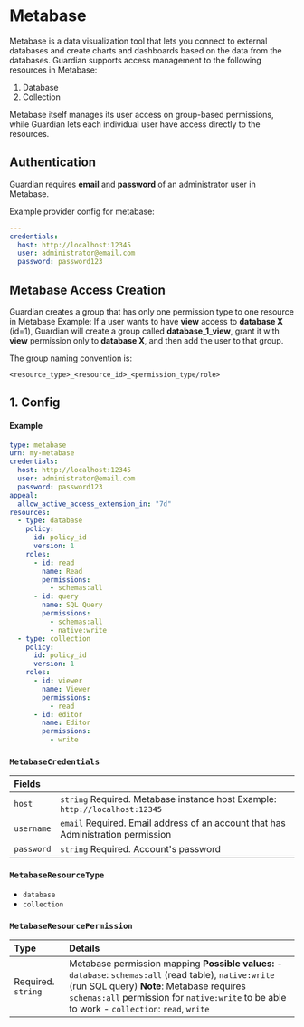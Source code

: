 # Metabase

Metabase is a data visualization tool that lets you connect to external databases and create charts and dashboards based on the data from the databases. Guardian supports access management to the following resources in Metabase:

1. Database
2. Collection

Metabase itself manages its user access on group-based permissions, while Guardian lets each individual user have access directly to the resources.

## Authentication

Guardian requires **email** and **password** of an administrator user in Metabase.

Example provider config for metabase:

```yaml
---
credentials:
  host: http://localhost:12345
  user: administrator@email.com
  password: password123
```

## Metabase Access Creation

Guardian creates a group that has only one permission type to one resource in Metabase Example: If a user wants to have **view** access to **database X** \(id=1\), Guardian will create a group called **database_1_view**, grant it with **view** permission only to **database X**, and then add the user to that group.

The group naming convention is:

```text
<resource_type>_<resource_id>_<permission_type/role>
```

## 1. Config

#### Example

```yaml
type: metabase
urn: my-metabase
credentials:
  host: http://localhost:12345
  user: administrator@email.com
  password: password123
appeal:
  allow_active_access_extension_in: "7d"
resources:
  - type: database
    policy:
      id: policy_id
      version: 1
    roles:
      - id: read
        name: Read
        permissions:
          - schemas:all
      - id: query
        name: SQL Query
        permissions:
          - schemas:all
          - native:write
  - type: collection
    policy:
      id: policy_id
      version: 1
    roles:
      - id: viewer
        name: Viewer
        permissions:
          - read
      - id: editor
        name: Editor
        permissions:
          - write
```

### `MetabaseCredentials`

| Fields     |                                                                                  |
| :--------- | :------------------------------------------------------------------------------- |
| `host`     | `string` Required. Metabase instance host Example: `http://localhost:12345`      |
| `username` | `email` Required. Email address of an account that has Administration permission |
| `password` | `string` Required. Account's password                                            |

### `MetabaseResourceType`

- `database`
- `collection`

### `MetabaseResourcePermission`

| Type               | Details                                                                                                                                                                                                                                                  |
| :----------------- | :------------------------------------------------------------------------------------------------------------------------------------------------------------------------------------------------------------------------------------------------------- |
| Required. `string` | Metabase permission mapping **Possible values:** - `database`: `schemas:all` \(read table\), `native:write` \(run SQL query\) **Note**: Metabase requires `schemas:all` permission for `native:write` to be able to work - `collection`: `read`, `write` |
